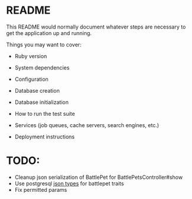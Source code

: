 # README

This README would normally document whatever steps are necessary to get the
application up and running.

Things you may want to cover:

* Ruby version

* System dependencies

* Configuration

* Database creation

* Database initialization

* How to run the test suite

* Services (job queues, cache servers, search engines, etc.)

* Deployment instructions

# TODO:

* Cleanup json serialization of BattlePet for BattlePetsController#show
* Use postgresql [json types](http://www.tutorialspoint.com/postgresql/postgresql_data_types.htm) for battlepet traits
* Fix permitted params
